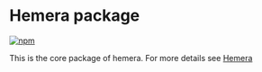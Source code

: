 # Hemera package

[![npm](https://img.shields.io/npm/v/nats-hemera.svg?maxAge=3600)](https://www.npmjs.com/package/nats-hemera)

This is the core package of hemera. For more details see [Hemera](https://github.com/hemerajs/hemera)
